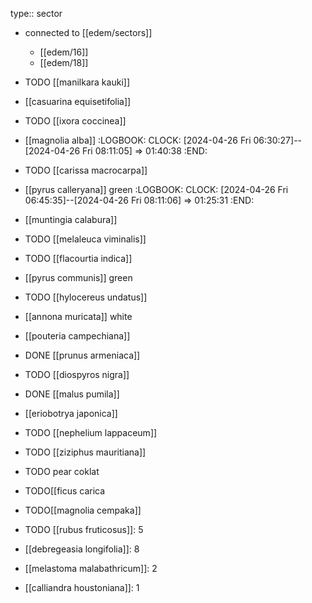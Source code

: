 type:: sector

- connected to [[edem/sectors]]
	- [[edem/16]]
	- [[edem/18]]
- TODO [[manilkara kauki]]
- [[casuarina equisetifolia]]
- TODO [[ixora coccinea]]
- [[magnolia alba]]
  :LOGBOOK:
  CLOCK: [2024-04-26 Fri 06:30:27]--[2024-04-26 Fri 08:11:05] =>  01:40:38
  :END:
- TODO [[carissa macrocarpa]]
- [[pyrus calleryana]] green
  :LOGBOOK:
  CLOCK: [2024-04-26 Fri 06:45:35]--[2024-04-26 Fri 08:11:06] =>  01:25:31
  :END:
- [[muntingia calabura]]
- TODO [[melaleuca viminalis]]
- TODO [[flacourtia indica]]
- [[pyrus communis]] green
- TODO [[hylocereus undatus]]
- [[annona muricata]] white
- [[pouteria campechiana]]
- DONE [[prunus armeniaca]]
- TODO [[diospyros nigra]]
- DONE [[malus pumila]]
- [[eriobotrya japonica]]
- TODO [[nephelium lappaceum]]
- TODO [[ziziphus mauritiana]]

- TODO pear coklat 

- TODO[[ficus carica
- TODO[[magnolia cempaka]]
- TODO [[rubus fruticosus]]: 5
- [[debregeasia longifolia]]: 8
- [[melastoma malabathricum]]: 2
- [[calliandra houstoniana]]: 1